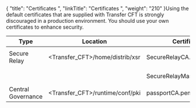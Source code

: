 {
    "title": "Certificates ",
    "linkTitle": "Certificates ",
    "weight": "210"
}Using the default certificates that are supplied with Transfer CFT is strongly discouraged in a production environment. You should use your own certificates to enhance security.

<table data-cellspacing="0">
<thead>
<tr class="header">
<th>Type</th>
<th>Location</th>
<th>Certificate</th>
<th>Expires</th>
</tr>
</thead>
<tbody>
<tr class="odd">
<td><span>Secure Relay</span></td>
<td>&lt;Transfer_CFT&gt;/home/distrib/xsr</td>
<td><p>SecureRelayCA.pem</p></td>
<td>November 2021</td>
</tr>
<tr class="even">
<td> </td>
<td> </td>
<td>SecureRelayMasterAgent.p12</td>
<td>November 2021</td>
</tr>
<tr class="odd">
<td><span>Central Governance</span></td>
<td>&lt;Transfer_CFT&gt;/runtime/conf/pki</td>
<td>passportCA.pem</td>
<td>November 2019</td>
</tr>
</tbody>
</table>
